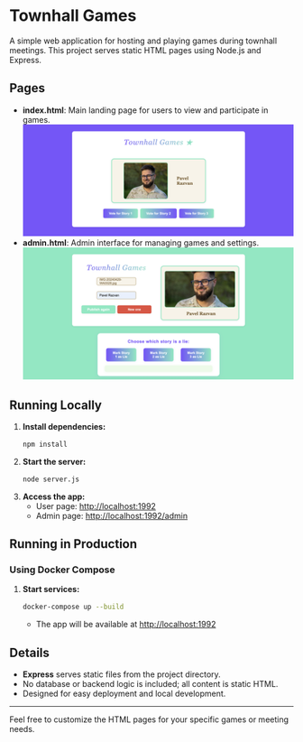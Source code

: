 # Townhall Games

A simple web application for hosting and playing games during townhall meetings. This project serves static HTML pages using Node.js and Express.

## Pages

- **index.html**: Main landing page for users to view and participate in games.
  ![Vote Page](images/vote.png)
- **admin.html**: Admin interface for managing games and settings.
  ![Admin Page](images/admin.png)

## Running Locally

1. **Install dependencies:**
   ```bash
   npm install
   ```
2. **Start the server:**
   ```bash
   node server.js
   ```
3. **Access the app:**
   - User page: [http://localhost:1992](http://localhost:1992)
   - Admin page: [http://localhost:1992/admin](http://localhost:1992/admin)

## Running in Production

### Using Docker Compose

1. **Start services:**
   ```bash
   docker-compose up --build
   ```
   - The app will be available at [http://localhost:1992](http://localhost:1992)

## Details

- **Express** serves static files from the project directory.
- No database or backend logic is included; all content is static HTML.
- Designed for easy deployment and local development.

---

Feel free to customize the HTML pages for your specific games or meeting needs.
